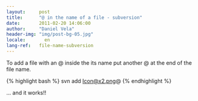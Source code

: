 ```yaml
---
layout:     post
title:      "@ in the name of a file - subversion"
date:       2011-02-20 14:06:00
author:     "Daniel Vela"
header-img: "img/post-bg-05.jpg"
locale:       en
lang-ref:   file-name-subversion
---
```


To add a file with an @ inside the its name put another @ at the end of the file name.

{% highlight bash %}
svn add Icon@x2.png@
{% endhighlight %}

… and it works!!